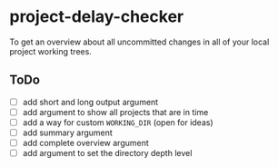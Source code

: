 # project-delay-checker
To get an overview about all uncommitted changes in all of your local project working trees.

## ToDo
* [ ] add short and long output argument
* [ ] add argument to show all projects that are in time
* [ ] add a way for custom `WORKING_DIR` (open for ideas)
* [ ] add summary argument
* [ ] add complete overview argument
* [ ] add argument to set the directory depth level
